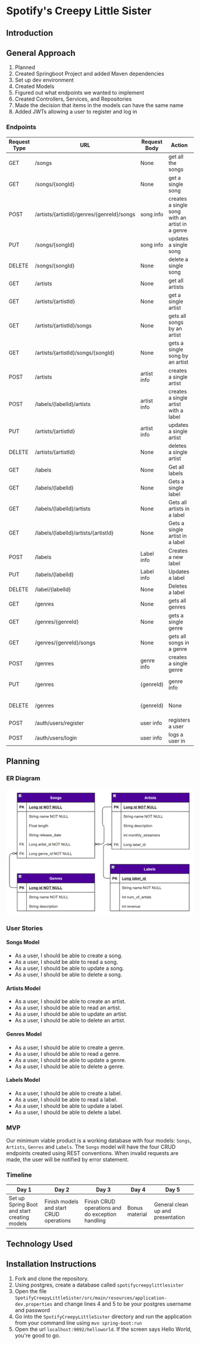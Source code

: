 # Spotify's Creepy Little Sister

## Introduction

## General Approach
1. Planned
2. Created Springboot Project and added Maven dependencies
3. Set up dev environment
4. Created Models
5. Figured out what endpoints we wanted to implement
6. Created Controllers, Services, and Repositories
7. Made the decision that items in the models can have the same name
9. Added JWTs allowing a user to register and log in


### Endpoints
| Request Type | URL| Request Body | Action | Access |
|--|--|--|--|--|
| GET | /songs | None | get all the songs | Private |
| GET | /songs/{songId} | None | get a single song | Private |
| POST | /artists/{artistId}/genres/{genreId}/songs | song info | creates a single song with an artist in a genre | Private |
| PUT | /songs/{songId} | song info | updates a single song | Private |
| DELETE | /songs/{songId} | None | delete a single song | Private |
| GET | /artists | None | get all artists | Private |
| GET | /artists/{artistId} | None | get a single artist | Private |
| GET | /artists/{artistId}/songs | None | gets all songs by an artist | Private |
| GET | /artists/{artistId}/songs/{songId} | None | gets a single song by an artist | Private |
| POST | /artists | artist info | creates a single artist | Private |
| POST | /labels/{labelId}/artists | artist info | creates a single artist with a label | Private |
| PUT | /artists/{artistId} | artist info | updates a single artist | Private |
| DELETE | /artists/{artistId} | None | deletes a single artist | Private |
| GET | /labels | None | Get all labels | Private |
| GET | /labels/{labelId} | None | Gets a single label | Private |
| GET | /labels/{labelId}/artists | None | Gets all artists in a label | Private |
| GET | /labels/{labelId}/artists/{artistId} | None | Gets a single artist in a label | Private |
| POST | /labels | Label info | Creates a new label | Private |
| PUT | /labels/{labelId} | Label info | Updates a label | Private |
| DELETE | /label/{labelId} | None | Deletes a label | Private |
| GET | /genres | None | gets all genres | Private |
| GET | /genres/{genreId} | None | gets a single genre | Private |
| GET | /genres/{genreId}/songs | None | gets all songs in a genre | Private |
| POST | /genres | genre info | creates a single genre | Private |
| PUT | /genres|{genreId} | genre info | updates a single genre | Private |
| DELETE | /genres|{genreId} | None | deletes a single genre | Private |
| POST | /auth/users/register | user info | registers a user | Public |
| POST | /auth/users/login  | user info | logs a user in | Public |

## Planning

### ER Diagram

![](SpotifyCreepyLittleSister_Diagram2.png)

### User Stories

#### Songs Model

- As a user, I should be able to create a song.
- As a user, I should be able to read a song.
- As a user, I should be able to update a song.
- As a user, I should be able to delete a song.

#### Artists Model

- As a user, I should be able to create an artist.
- As a user, I should be able to read an artist.
- As a user, I should be able to update an artist.
- As a user, I should be able to delete an artist.

#### Genres Model

- As a user, I should be able to create a genre.
- As a user, I should be able to read a genre.
- As a user, I should be able to update a genre.
- As a user, I should be able to delete a genre.

#### Labels Model

- As a user, I should be able to create a label.
- As a user, I should be able to read a label.
- As a user, I should be able to update a label.
- As a user, I should be able to delete a label.

### MVP

Our minimum viable product is a working database with four models: `Songs`, `Artists`, `Genres` and `Labels`.
The `Songs` model will have the four CRUD endpoints created using REST conventions. When invalid requests are made, the
user will be notified by error statement.

### Timeline

| Day 1 | Day 2 | Day 3 | Day 4 | Day 5 | 
| -- | -- | -- | -- | -- | 
| Set up Spring Boot and start creating models | Finish models and start CRUD operations | Finish CRUD operations and do exception handling | Bonus material | General clean up and presentation |

## Technology Used

## Installation Instructions
1. Fork and clone the repository.
2. Using postgres, create a database called `spotifycreepylittlesister`
3. Open the file `SpotifyCreepyLittleSister/src/main/resources/application-dev.properties` and change lines 4 and 5 to be
   your postgres username and password
4. Go into the  `SpotifyCreepyLittleSister` directory and run the application from your command line using `mvn spring-boot:run`
5. Open the url `localhost:9092/helloworld`.  If the screen says Hello World, you're good to go. 
